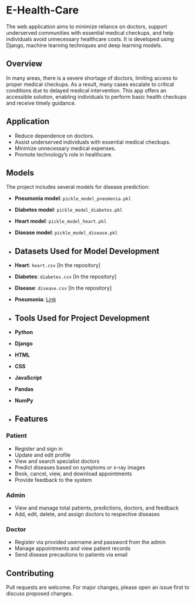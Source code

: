 # E-Health-Care

The web application aims to minimize reliance on doctors, support underserved communities with essential medical checkups, and help individuals avoid unnecessary healthcare costs. It is developed using Django, machine learning techniques and deep learning models.

## Overview

In many areas, there is a severe shortage of doctors, limiting access to proper medical checkups. As a result, many cases escalate to critical conditions due to delayed medical intervention. This app offers an accessible solution, enabling individuals to perform basic health checkups and receive timely guidance.


## Application

- Reduce dependence on doctors.
- Assist underserved individuals with essential medical checkups.
- Minimize unnecessary medical expenses.
- Promote technology’s role in healthcare.

## Models

The project includes several models for disease prediction:

- **Pneumonia model**: `pickle_model_pneumonia.pkl`
- **Diabetes model**: `pickle_model_diabetes.pkl`
- **Heart model**: `pickle_model_heart.pkl`
- **Disease model**: `pickle_model_disease.pkl`

- ## Datasets Used for Model Development

- **Heart**: `heart.csv` [In the repository]
- **Diabetes**: `diabetes.csv` [In the repository]
- **Disease**: `disease.csv` [In the repository]
- **Pneumonia**: [Link](https://www.kaggle.com/paultimothymooney/chest-xray-pneumonia)

- ## Tools Used for Project Development

- **Python**
- **Django**
- **HTML**
- **CSS**
- **JavaScript**
- **Pandas**
- **NumPy**


- ## Features

### Patient

- Register and sign in
- Update and edit profile
- View and search specialist doctors
- Predict diseases based on symptoms or x-ray images
- Book, cancel, view, and download appointments
- Provide feedback to the system

### Admin

- View and manage total patients, predictions, doctors, and feedback
- Add, edit, delete, and assign doctors to respective diseases

### Doctor

- Register via provided username and password from the admin
- Manage appointments and view patient records
- Send disease precautions to patients via email

## Contributing

Pull requests are welcome. For major changes, please open an issue first to discuss proposed changes.

